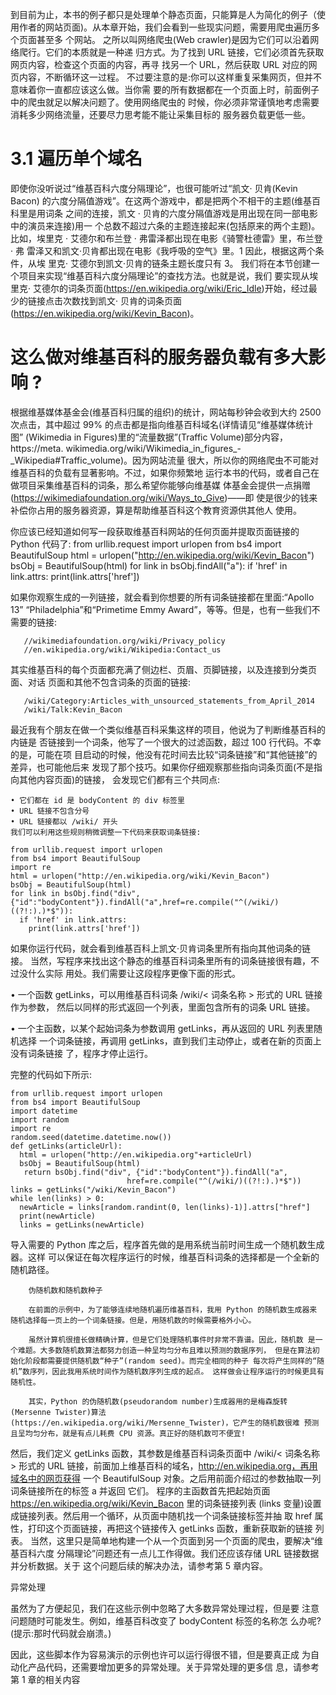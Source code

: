 到目前为止，本书的例子都只是处理单个静态页面，只能算是人为简化的例子（使用作者的网站页面)。从本章开始，我们会看到一些现实问题，需要用爬虫遍历多个页面甚至多 个网站。
之所以叫网络爬虫(Web crawler)是因为它们可以沿着网络爬行。它们的本质就是一种递 归方式。为了找到 URL 链接，它们必须首先获取网页内容，检查这个页面的内容，再寻 找另一个 URL，然后获取 URL 对应的网页内容，不断循环这一过程。
不过要注意的是:你可以这样重复采集网页，但并不意味着你一直都应该这么做。当你需 要的所有数据都在一个页面上时，前面例子中的爬虫就足以解决问题了。使用网络爬虫的 时候，你必须非常谨慎地考虑需要消耗多少网络流量，还要尽力思考能不能让采集目标的 服务器负载更低一些。

# 3.1 遍历单个域名
即使你没听说过“维基百科六度分隔理论”，也很可能听过“凯文· 贝肯(Kevin Bacon) 的六度分隔值游戏”。在这两个游戏中，都是把两个不相干的主题(维基百科里是用词条 之间的连接，凯文 · 贝肯的六度分隔值游戏是用出现在同一部电影中的演员来连接)用一 个总数不超过六条的主题连接起来(包括原来的两个主题)。
比如，埃里克 · 艾德尔和布兰登 · 弗雷泽都出现在电影《骑警杜德雷》里，布兰登 · 弗 雷泽又和凯文·贝肯都出现在电影《我呼吸的空气》里。1 因此，根据这两个条件，从埃
里克· 艾德尔到凯文·贝肯的链条主题长度只有 3。
我们将在本节创建一个项目来实现“维基百科六度分隔理论”的查找方法。也就是说，我们 要实现从埃里克· 艾德尔的词条页面(https://en.wikipedia.org/wiki/Eric_Idle)开始，经过最 少的链接点击次数找到凯文· 贝肯的词条页面(https://en.wikipedia.org/wiki/Kevin_Bacon)。

# 这么做对维基百科的服务器负载有多大影响 ?
根据维基媒体基金会(维基百科归属的组织)的统计，网站每秒钟会收到大约 2500
次点击，其中超过 99% 的点击都是指向维基百科域名(详情请见“维基媒体统计图” (Wikimedia in Figures)里的“流量数据”(Traffic Volume)部分内容，https://meta. wikimedia.org/wiki/Wikimedia_in_figures_-_Wikipedia#Traffic_volume)。因为网站流量 很大，所以你的网络爬虫不可能对维基百科的负载有显著影响。不过，如果你频繁地 运行本书的代码，或者自己在做项目采集维基百科的词条，那么希望你能够向维基媒 体基金会提供一点捐赠(https://wikimediafoundation.org/wiki/Ways_to_Give)——即 使是很少的钱来补偿你占用的服务器资源，算是帮助维基百科这个教育资源供其他人
使用。

你应该已经知道如何写一段获取维基百科网站的任何页面并提取页面链接的 Python 代码了: 
    from urllib.request import urlopen
    from bs4 import BeautifulSoup
    html = urlopen("http://en.wikipedia.org/wiki/Kevin_Bacon") 
    bsObj = BeautifulSoup(html)
    for link in bsObj.findAll("a"):
      if 'href' in link.attrs: 
          print(link.attrs['href'])
          
如果你观察生成的一列链接，就会看到你想要的所有词条链接都在里面:“Apollo 13” “Philadelphia”和“Primetime Emmy Award”，等等。但是，也有一些我们不需要的链接:
       
       //wikimediafoundation.org/wiki/Privacy_policy
       //en.wikipedia.org/wiki/Wikipedia:Contact_us
其实维基百科的每个页面都充满了侧边栏、页眉、页脚链接，以及连接到分类页面、对话 页面和其他不包含词条的页面的链接:
       
       /wiki/Category:Articles_with_unsourced_statements_from_April_2014
       /wiki/Talk:Kevin_Bacon

最近我有个朋友在做一个类似维基百科采集这样的项目，他说为了判断维基百科的内链是 否链接到一个词条，他写了一个很大的过滤函数，超过 100 行代码。不幸的是，可能在项 目启动的时候，他没有花时间去比较“词条链接”和“其他链接”的差异，也可能他后来 发现了那个技巧。如果你仔细观察那些指向词条页面(不是指向其他内容页面)的链接，
会发现它们都有三个共同点:

    • 它们都在 id 是 bodyContent 的 div 标签里
    • URL 链接不包含分号
    • URL 链接都以 /wiki/ 开头
    我们可以利用这些规则稍微调整一下代码来获取词条链接:
    
    from urllib.request import urlopen 
    from bs4 import BeautifulSoup 
    import re
    html = urlopen("http://en.wikipedia.org/wiki/Kevin_Bacon")
    bsObj = BeautifulSoup(html)
    for link in bsObj.find("div",       {"id":"bodyContent"}).findAll("a",href=re.compile("^(/wiki/)((?!:).)*$")): 
      if 'href' in link.attrs:
        print(link.attrs['href'])
        
如果你运行代码，就会看到维基百科上凯文·贝肯词条里所有指向其他词条的链接。
当然，写程序来找出这个静态的维基百科词条里所有的词条链接很有趣，不过没什么实际 用处。我们需要让这段程序更像下面的形式。

• 一个函数 getLinks，可以用维基百科词条 /wiki/< 词条名称 > 形式的 URL 链接作为参数， 然后以同样的形式返回一个列表，里面包含所有的词条 URL 链接。

• 一个主函数，以某个起始词条为参数调用 getLinks，再从返回的 URL 列表里随机选择 一个词条链接，再调用 getLinks，直到我们主动停止，或者在新的页面上没有词条链接 了，程序才停止运行。

完整的代码如下所示:

    from urllib.request import urlopen 
    from bs4 import BeautifulSoup 
    import datetime
    import random
    import re
    random.seed(datetime.datetime.now()) 
    def getLinks(articleUrl):
      html = urlopen("http://en.wikipedia.org"+articleUrl)
      bsObj = BeautifulSoup(html)
       return bsObj.find("div", {"id":"bodyContent"}).findAll("a",
                              href=re.compile("^(/wiki/)((?!:).)*$"))
    links = getLinks("/wiki/Kevin_Bacon")
    while len(links) > 0:
      newArticle = links[random.randint(0, len(links)-1)].attrs["href"] 
      print(newArticle)
      links = getLinks(newArticle)
导入需要的 Python 库之后，程序首先做的是用系统当前时间生成一个随机数生成器。这样 可以保证在每次程序运行的时候，维基百科词条的选择都是一个全新的随机路径。

        伪随机数和随机数种子

        在前面的示例中，为了能够连续地随机遍历维基百科，我用 Python 的随机数生成器来 随机选择每一页上的一个词条链接。但是，用随机数的时候需要格外小心。

        虽然计算机很擅长做精确计算，但是它们处理随机事件时非常不靠谱。因此，随机数 是一个难题。大多数随机数算法都努力创造一种呈均匀分布且难以预测的数据序列， 但是在算法初始化阶段都需要提供随机数“种子”(random seed)。而完全相同的种子 每次将产生同样的“随机”数序列，因此我用系统时间作为随机数序列生成的起点。 这样做会让程序运行的时候更具有随机性。

        其实，Python 的伪随机数(pseudorandom number)生成器用的是梅森旋转(Mersenne Twister)算法(https://en.wikipedia.org/wiki/Mersenne_Twister)，它产生的随机数很难 预测且呈均匀分布，就是有点儿耗费 CPU 资源。真正好的随机数可不便宜!

然后，我们定义 getLinks 函数，其参数是维基百科词条页面中 /wiki/< 词条名称 > 形式的 URL 链接，前面加上维基百科的域名，http://en.wikipedia.org，再用域名中的网页获得 一个 BeautifulSoup 对象。之后用前面介绍过的参数抽取一列词条链接所在的标签 a 并返回 它们。
程序的主函数首先把起始页面 https://en.wikipedia.org/wiki/Kevin_Bacon 里的词条链接列表 (links 变量)设置成链接列表。然后用一个循环，从页面中随机找一个词条链接标签并抽 取 href 属性，打印这个页面链接，再把这个链接传入 getLinks 函数，重新获取新的链接
列表。
当然，这里只是简单地构建一个从一个页面到另一个页面的爬虫，要解决“维基百科六度 分隔理论”问题还有一点儿工作得做。我们还应该存储 URL 链接数据并分析数据。关于 这个问题后续的解决办法，请参考第 5 章内容。

异常处理

虽然为了方便起见，我们在这些示例中忽略了大多数异常处理过程，但是要 注意问题随时可能发生。例如，维基百科改变了 bodyContent 标签的名称怎 么办呢?(提示:那时代码就会崩溃。)

因此，这些脚本作为容易演示的示例也许可以运行得很不错，但是要真正成 为自动化产品代码，还需要增加更多的异常处理。关于异常处理的更多信 息，请参考第 1 章的相关内容
